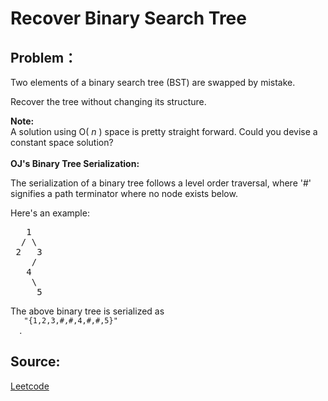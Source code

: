 # Recover Binary Search Tree

## Problem：

<div class="question-content">
 <p>
 </p>
 <p>
  Two elements of a binary search tree (BST) are swapped by mistake.
 </p>
 <p>
  Recover the tree without changing its structure.
 </p>
 <b>
  Note:
 </b>
 <br/>
 A solution using O(
 <i>
  n
 </i>
 ) space is pretty straight forward. Could you devise a constant space solution?
 <div class="spoilers">
  <br/>
  <b>
   OJ's Binary Tree Serialization:
  </b>
  <p>
   The serialization of a binary tree follows a level order traversal, where '#' signifies a path terminator where no node exists below.
  </p>
  <p>
   Here's an example:
   <br/>
  </p>
  <pre>
   1
  / \
 2   3
    /
   4
    \
     5
</pre>
  The above binary tree is serialized as
  <code>
   "{1,2,3,#,#,4,#,#,5}"
  </code>
  .
 </div>
</div>


## Source:
[Leetcode](https://leetcode.com/problems/recover-binary-search-tree/)
